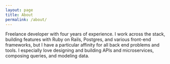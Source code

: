 ```yaml
---
layout: page
title: About
permalink: /about/
---
```


Freelance developer with four years of experience. I work across the stack, building features with Ruby on Rails, Postgres, and various front-end frameworks, but I have a particular affinity for all back end problems and tools. I especially love designing and building APIs and microservices, composing queries, and modeling data.
